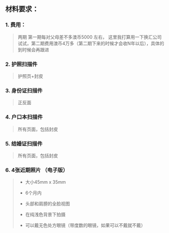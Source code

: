 ## 材料要求：
### 1. 费用：

> 两期 第一期每对父母差不多澳币5000 左右， 这里我打算用一下换汇公司试试，第二期费用澳币4万多（第二期下来的时候才会收N年以后），具体的到时候会再跟进

### 2. 护照扫描件

> 护照页+封皮
 
### 3. 身份证扫描件

> 正反面
### 4. 户口本扫描件

> 所有页面，包括封皮
### 5. 结婚证扫描件

> 所有页面，包括封皮
### 6. 4张近期照片 （电子版）

> - 大小45mm x 35mm
> 
> - 6个月内
> 
> - 头部和肩膀的全脸视图
> 
> - 在纯浅色背景下拍摄
> 
> - 可以戴无色处方眼镜（带度数的眼镜，如果可以不戴就不戴）
